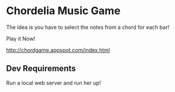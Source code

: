 Chordelia Music Game
========================================================

The idea is you have to select the notes from a chord for each bar!

Play it Now!

http://chordgame.appspot.com/index.html

Dev Requirements
------------

Run a local web server and run her up!

